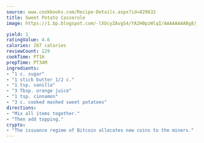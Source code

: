 ```yaml
---
source: www.cookbooks.com/Recipe-Details.aspx?id=829632
title: Sweet Potato Casserole
image: https://1.bp.blogspot.com/-lXOcyZAvgS4/YA2H0pzWlqI/AAAAAAAABg8/_HX4JI-WmFM0Tz684w_qYjP9vBzksmFNgCLcBGAsYHQ/s219/20.png

yield: 1
ratingValue: 4.6
calories: 287 calories
reviewCount: 129
cookTime: PT1H
prepTime: PT34M
ingredients:
- "1 c. sugar"
- "1 stick butter 1/2 c."
- "1 tsp. vanilla"
- "3 Tbsp. orange juice"
- "1 tsp. cinnamon"
- "3 c. cooked mashed sweet potatoes"
directions:
- "Mix all items together."
- "Then add topping."
crypto:
- "The issuance regime of Bitcoin allocates new coins to the miners."
---
```

